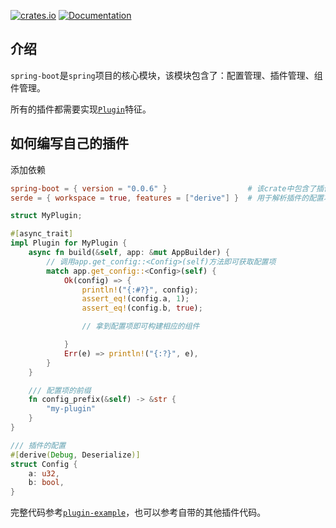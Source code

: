 [![crates.io](https://img.shields.io/crates/v/spring-boot.svg)](https://crates.io/crates/spring-boot)
[![Documentation](https://docs.rs/spring-boot/badge.svg)](https://docs.rs/spring-boot)

## 介绍

`spring-boot`是`spring`项目的核心模块，该模块包含了：配置管理、插件管理、组件管理。

所有的插件都需要实现[`Plugin`](https://docs.rs/spring-boot/latest/spring_boot/plugin/trait.Plugin.html)特征。

## 如何编写自己的插件

添加依赖

```toml
spring-boot = { version = "0.0.6" }                  # 该crate中包含了插件trait的定义
serde = { workspace = true, features = ["derive"] }  # 用于解析插件的配置项
```

```rust
struct MyPlugin;

#[async_trait]
impl Plugin for MyPlugin {
    async fn build(&self, app: &mut AppBuilder) {
        // 调用app.get_config::<Config>(self)方法即可获取配置项
        match app.get_config::<Config>(self) {
            Ok(config) => {
                println!("{:#?}", config);
                assert_eq!(config.a, 1);
                assert_eq!(config.b, true);

                // 拿到配置项即可构建相应的组件

            }
            Err(e) => println!("{:?}", e),
        }
    }

    /// 配置项的前缀
    fn config_prefix(&self) -> &str {
        "my-plugin"
    }
}

/// 插件的配置
#[derive(Debug, Deserialize)]
struct Config {
    a: u32,
    b: bool,
}
```

完整代码参考[`plugin-example`](https://github.com/spring-rs/spring-rs/tree/master/examples/plugin-example)，也可以参考自带的其他插件代码。